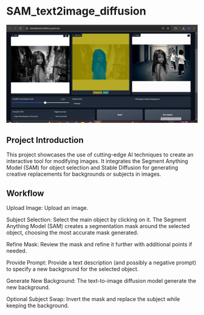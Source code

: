 # SAM_text2image_diffusion

<p align="center">
  <img src="res2.jpg" width="800" >
</p>

## Project Introduction

This project showcases the use of cutting-edge AI techniques to create an interactive tool for modifying images. It integrates the Segment Anything Model (SAM) for object selection and Stable Diffusion for generating creative replacements for backgrounds or subjects in images.

## Workflow

Upload Image: Upload an image.

Subject Selection: Select the main object by clicking on it. The Segment Anything Model (SAM) creates a segmentation mask around the selected object, choosing the most accurate mask generated.

Refine Mask: Review the mask and refine it further with additional points if needed.

Provide Prompt: Provide a text description (and possibly a negative prompt) to specify a new background for the selected object.

Generate New Background: The text-to-image diffusion model generate the new background.

Optional Subject Swap: Invert the mask and replace the subject while keeping the background.
